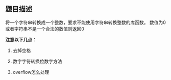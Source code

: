 ## 题目描述

将一个字符串转换成一个整数，要求不能使用字符串转换整数的库函数。 数值为0或者字符串不是一个合法的数值则返回0



**注意以下几点**：

1. 去掉空格

2. 数字字符转换位数字方法

3. overflow怎么处理